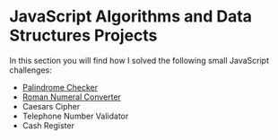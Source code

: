 # JavaScript Algorithms and Data Structures Projects

In this section you will find how I solved the following small JavaScript challenges:

- [Palindrome Checker](palindrome)
- [Roman Numeral Converter](romanconverter)
- Caesars Cipher
- Telephone Number Validator
- Cash Register
